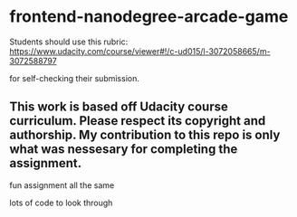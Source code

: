 frontend-nanodegree-arcade-game
===============================

Students should use this rubric: https://www.udacity.com/course/viewer#!/c-ud015/l-3072058665/m-3072588797

for self-checking their submission.

## This work is based off Udacity course curriculum. Please respect its copyright and authorship. My contribution to this repo is only what was nessesary for completing the assignment.

fun assignment all the same

lots of code to look through